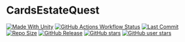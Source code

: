 # CardsEstateQuest

[![Made With Unity](https://img.shields.io/badge/made%20with-Unity-57b9d3.svg?logo=Unity)](https://unity.com/)
[![GitHub Actions Workflow Status](https://img.shields.io/github/actions/workflow/status/szejkerek/CardsEstateQuest/UnityCI.yml)](https://github.com/szejkerek/CardsEstateQuest/actions)
[![Last Commit](https://img.shields.io/github/last-commit/szejkerek/CardsEstateQuest?logo=Mapbox&color=orange)](https://github.com/szejkerek/CardsEstateQuest/commits/main/)
[![Repo Size](https://img.shields.io/github/repo-size/szejkerek/CardsEstateQuest?logo=VirtualBox)]()
[![GitHub Release](https://img.shields.io/github/v/release/szejkerek/CardsEstateQuest)](https://github.com/szejkerek/CardsEstateQuest/releases)
[![GitHub stars](https://img.shields.io/github/stars/szejkerek/CardsEstateQuest?branch=main&label=Stars&logo=GitHub&logoColor=ffffff&labelColor=282828&color=informational&style=flat)](https://github.com/szejkerek)
[![GitHub user stars](https://img.shields.io/github/stars/szejkerek?affiliations=OWNER&branch=main&label=User%20Stars&logo=GitHub&logoColor=ffffff&labelColor=282828&color=informational&style=flat)](https://github.com/szejkerek)
